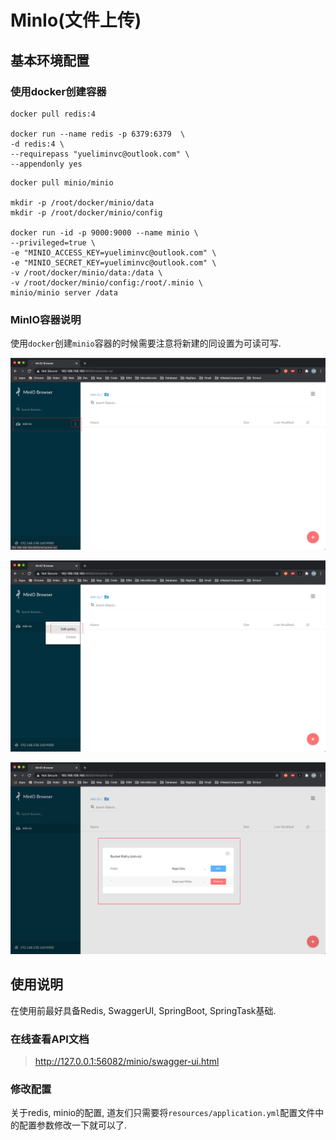 # MinIo(文件上传)

## 基本环境配置

### 使用docker创建容器

```shell script
docker pull redis:4

docker run --name redis -p 6379:6379  \
-d redis:4 \
--requirepass "yueliminvc@outlook.com" \
--appendonly yes
```

```shell script
docker pull minio/minio

mkdir -p /root/docker/minio/data
mkdir -p /root/docker/minio/config

docker run -id -p 9000:9000 --name minio \
--privileged=true \
-e "MINIO_ACCESS_KEY=yueliminvc@outlook.com" \
-e "MINIO_SECRET_KEY=yueliminvc@outlook.com" \
-v /root/docker/minio/data:/data \
-v /root/docker/minio/config:/root/.minio \
minio/minio server /data
```

### MinIO容器说明

使用`docker`创建`minio`容器的时候需要注意将新建的同设置为可读可写.

![](./doc/01.png)

![](./doc/02.png)

![](./doc/03.png)

## 使用说明

在使用前最好具备Redis, SwaggerUI, SpringBoot, SpringTask基础.

### 在线查看API文档

> http://127.0.0.1:56082/minio/swagger-ui.html

### 修改配置

关于redis, minio的配置, 道友们只需要将`resources/application.yml`配置文件中的配置参数修改一下就可以了.
